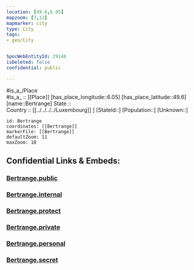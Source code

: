 ```yaml
---
location: [49.6,6.05] 
mapzoom: [7,12] 
mapmarker: city 
type: City
tags:
- geo/City


SpocWebEntityId: 29148
isDeleted: false
confidential: public

---
```

#is_a_/Place  
#is_a_ :: [[Place]] 
[has_place_longitude::6.05] 
[has_place_latitude::49.6] 
[name::Bertrange] 
State ::  
Country :: [[../../../../Luxembourg]] ] 
[StateId::] 
[Population::] 
[Unknown::] 


```leaflet
id: Bertrange
coordinates: [[Bertrange]] 
markerFile: [[Bertrange]] 
defaultZoom: 11 
maxZoom: 18
```


## Confidential Links & Embeds: 

### [Bertrange.public](/_public/\Earth\Continent\Europe\Europe~West\Luxembourg\CityBertrange.public.md) 

### [Bertrange.internal](/_internal/\Earth\Continent\Europe\Europe~West\Luxembourg\CityBertrange.internal.md) 

### [Bertrange.protect](/_protect/\Earth\Continent\Europe\Europe~West\Luxembourg\CityBertrange.protect.md) 

### [Bertrange.private](/_private/\Earth\Continent\Europe\Europe~West\Luxembourg\CityBertrange.private.md) 

### [Bertrange.personal](/_personal/\Earth\Continent\Europe\Europe~West\Luxembourg\CityBertrange.personal.md) 

### [Bertrange.secret](/_secret/\Earth\Continent\Europe\Europe~West\Luxembourg\CityBertrange.secret.md)

